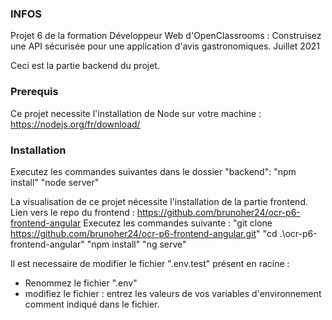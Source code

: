 ### INFOS ###

Projet 6 de la formation Développeur Web d'OpenClassrooms :
Construisez une API sécurisée pour une application d'avis gastronomiques.
Juillet 2021

Ceci est la partie backend du projet.

### Prerequis ###

Ce projet necessite l'installation de Node sur votre machine :
https://nodejs.org/fr/download/ 

### Installation ###

Executez les commandes suivantes dans le dossier "backend": 
"npm install" 
"node server"

La visualisation de ce projet nécessite l'installation de la partie frontend.
Lien vers le repo du frontend :
https://github.com/brunoher24/ocr-p6-frontend-angular
Executez les commandes suivante :
"git clone https://github.com/brunoher24/ocr-p6-frontend-angular.git"
"cd .\ocr-p6-frontend-angular\"
"npm install"
"ng serve"

Il est necessaire de modifier le fichier ".env.test" présent en racine :
- Renommez le fichier ".env"
- modifiez le fichier : entrez les valeurs de vos variables d'environnement comment indiqué dans le fichier.



